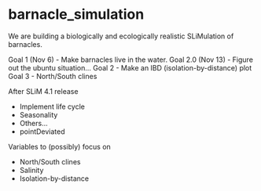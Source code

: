 # barnacle_simulation
We are building a biologically and ecologically realistic SLiMulation of barnacles. 

Goal 1 (Nov 6) - Make barnacles live in the water. 
Goal 2.0 (Nov 13) - Figure out the ubuntu situation...
Goal 2 - Make an IBD (isolation-by-distance) plot
Goal 3 - North/South clines

After SLiM 4.1 release
- Implement life cycle
- Seasonality
- Others...
- pointDeviated

Variables to (possibly) focus on
- North/South clines
- Salinity
- Isolation-by-distance
